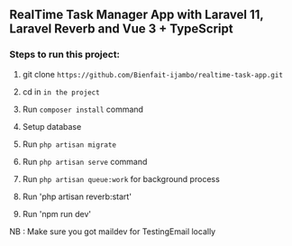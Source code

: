 ## RealTime Task Manager App with Laravel 11, Laravel Reverb and Vue 3 + TypeScript

### Steps to run this project:

1. git clone `https://github.com/Bienfait-ijambo/realtime-task-app.git`

2. cd in `in the project`

3. Run `composer install` command

4. Setup database

5. Run `php artisan migrate`

6. Run `php artisan serve` command

7. Run `php artisan queue:work` for background process

8. Run 'php artisan reverb:start'

9. Run 'npm run dev'

NB : Make sure you got maildev for TestingEmail locally
